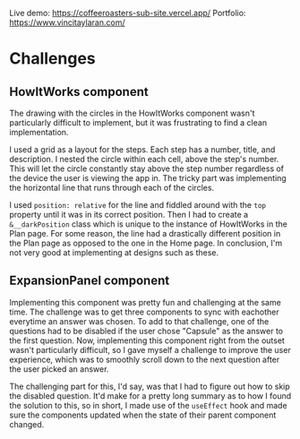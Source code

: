 Live demo: https://coffeeroasters-sub-site.vercel.app/
Portfolio: https://www.vincitaylaran.com/

# Challenges

## HowItWorks component

The drawing with the circles in the HowItWorks component wasn't particularly difficult to implement, but it was frustrating to find a clean implementation.

I used a grid as a layout for the steps. Each step has a number, title, and description. I nested the circle within each cell, above the step's number. This will let the circle constantly stay above the step number regardless of the device the user is viewing the app in. The tricky part was implementing the horizontal line that runs through each of the circles.

I used `position: relative` for the line and fiddled around with the `top` property until it was in its correct position. Then I had to create a `&__darkPosition` class which is unique to the instance of HowItWorks in the Plan page. For some reason, the line had a drastically different position in the Plan page as opposed to the one in the Home page. In conclusion, I'm not very good at implementing at designs such as these.

## ExpansionPanel component

Implementing this component was pretty fun and challenging at the same time. The challenge was to get three components to sync with eachother everytime an answer was chosen. To add to that challenge, one of the questions had to be disabled if the user chose "Capsule" as the answer to the first question. Now, implementing this component right from the outset wasn't particularly difficult, so I gave myself a challenge to improve the user experience, which was to smoothly scroll down to the next question after the user picked an answer.

The challenging part for this, I'd say, was that I had to figure out how to skip the disabled question. It'd make for a pretty long summary as to how I found the solution to this, so in short, I made use of the `useEffect` hook and made sure the components updated when the state of their parent component changed.
